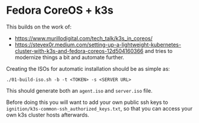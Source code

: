 # Fedora CoreOS + k3s

This builds on the work of:
- https://www.murillodigital.com/tech_talk/k3s_in_coreos/
- https://stevex0r.medium.com/setting-up-a-lightweight-kubernetes-cluster-with-k3s-and-fedora-coreos-12d504160366
and tries to modernize things a bit and automate further.

Creating the ISOs for automatic installation should be as simple as:
```
./01-build-iso.sh -b -t <TOKEN> -s <SERVER URL>
```
This should generate both an `agent.iso` and `server.iso` file.

Before doing this you will want to add your own public ssh keys to `ignition/k3s-common-ssh_authorized_keys.txt`, so that you can access your own k3s cluster hosts afterwards.
